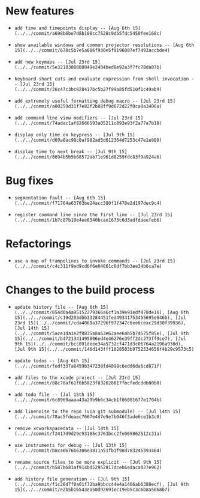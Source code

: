 
# New features

-     add time and timepoints display -- [Aug 6th 15](../../commit/a698b6be7d8b108cc7528c9d55fdc5450fee168c)
-     show available windows and common projector resolutions -- [Aug 6th 15](../../commit/678c5b7e5a686f930e5f9196087ef7493accbde4)
-     add new keymaps -- [Jul 23rd 15](../../commit/5e3218308888849e2404bed8e92a3f7fc78da87b)
-     keyboard short cuts and evaluate expression from shell invocation -- [Jul 23rd 15](../../commit/26c47c3bc828417bc5b27f99a85fd510f1c49ab9)
-     add extremely useful formatting debug macro -- [Jul 23rd 15](../../commit/a00259d31f7e82f2b88ff9d072d22f0ca8a3406a)
-     add command line view modifiers -- [Jul 23rd 15](../../commit/74adac1af82666593a05211c893e93f2a77a7b18)
-     display only time on keypress -- [Jul 9th 15](../../commit/d69a0ac98c0af982ad5d612364d7253c47e1e808)
-     display time to next break -- [Jul 9th 15](../../commit/8694b5b5b68572ab71e961d8259fdc83f9a924a6)

# Bug fixes

-     segmentation fault -- [Aug 6th 15](../../commit/f71764a63703be24acc380f1f478e2d197dec9c4)
-     register command line since the first line -- [Jul 23rd 15](../../commit/1b7c87b10e4ee6340bcae1673c6d3adfdaeefeb6)

# Refactorings

-     use a map of trampolines to invoke commands -- [Jul 23rd 15](../../commit/c4c311f9ed9cd6f6e04861c6df7bb3ee34b6ca7e)

# Changes to the build process

-     update history file -- [Aug 6th 15](../../commit/054d0a4a95152279366a6cf1a39e91edf478de16), [Aug 6th 15](../../commit/c19d203dbb33284451fed49341753455695e046b), [Jul 23rd 15](../../commit/cda4069a37296f972347c6ee6ceac29d30f39936), [Jul 14th 15](../../commit/5ace1da1e2f8835a8a63e62aee6ab5b74575f85e), [Jul 9th 15](../../commit/b4721341495006ed4e46276e39ff2dc273ff9ce7), [Jul 9th 15](../../commit/bcc891deee34a5732cf471d3c06764a2196a938d), [Jul 9th 15](../../commit/146d143fff1028503b9752534656f4b29c9573c5)
-     update todos -- [Aug 6th 15](../../commit/fedf337a8459b347238fd4098c6edd6da6cd871f)
-     add files to the xcode project -- [Jul 23rd 15](../../commit/88c78af61f6b5823f832628617fbcfedcddb80b0)
-     add todo file -- [Jul 15th 15](../../commit/6c8969aaaa43a29b9b6c34cb1f06081677e1704b)
-     add linenoise to the repo (via git submodule) -- [Jul 14th 15](../../commit/78ac5fdeaec7667e4d7e9e7b046f3ade6ce1b3c0)
-     remove xcworkspacedata -- [Jul 14th 15](../../commit/f2417d9d29c93186c3761bcc2fe069862512c31a)
-     use instruments for debug -- [Jul 13th 15](../../commit/b8c46676b6306e3811a51fb1f98d783245393464)
-     rename source files to be more explicit -- [Jul 9th 15](../../commit/b587b681af914bd52952817dceb6adaca027e962)
-     add history file generation -- [Jul 9th 15](../../commit/f1c26d7f0a01f72ba9bbcc44e4a1466ab6388ecf), [Jul 9th 15](../../commit/e2b5b16543ea50d92691ec19eb5c3c6b8a5668b7)
